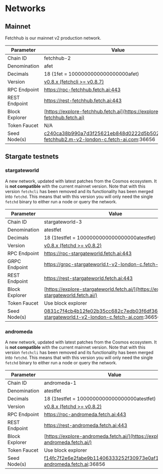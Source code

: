 # Networks

## Mainnet

Fetchhub is our mainnet v2 production network. 

| Parameter      | Value                                                                                      |
| -------------- | ------------------------------------------------------------------------------------------ |
| Chain ID       | fetchhub-2                                                                                 |
| Denomination   | afet                                                                                       |
| Decimals       | 18 (1fet = 1000000000000000000afet)                                                        |
| Version        | [v0.8.x (fetchcli >= v0.8.7)](https://github.com/fetchai/fetchd/tree/release/v0.8.x)               |
| RPC Endpoint   | https://rpc-fetchhub.fetch.ai:443                                                      |
| REST Endpoint  | https://rest-fetchhub.fetch.ai:443                                                     |
| Block Explorer | [https://explore-fetchhub.fetch.ai](https://explore-fetchhub.fetch.ai)                     |
| Token Faucet   | N/A                                                                                        |
| Seed Node(s)   | c240ca38b990a7d3f25621eb848d0222d5b50278@connect-fetchhub2.m-v2-london-c.fetch-ai.com:36656 |

## Stargate testnets

### stargateworld

A new network, updated with latest patches from the Cosmos ecosystem. It is **not compatible** with the current mainnet version.
Note that with this version `fetchcli` has been removed and its functionality has been merged into `fetchd`. This means that with this version you will only need the single `fetchd` binary to either run a node or query the network.

| Parameter      | Value                                                                                      |
| -------------- | ------------------------------------------------------------------------------------------ |
| Chain ID       | stargateworld-3                                                                            |
| Denomination   | atestfet                                                                                   |
| Decimals       | 18 (1testfet = 1000000000000000000atestfet)                                                |
| Version        | [v0.8.x (fetchd >= v0.8.2)](https://github.com/fetchai/fetchd/tree/release/v0.8.x)                 |
| RPC Endpoint   | https://rpc-stargateworld.fetch.ai:443                                                     |
| GRPC Endpoint  | https://grpc-stargateworld.t-v2-london-c.fetch-ai.com:443                                  |
| REST Endpoint  | https://rest-stargateworld.fetch.ai:443                                                    |
| Block Explorer | [https://explore-stargateworld.fetch.ai/](https://explore-stargateworld.fetch.ai/)         |
| Token Faucet   | Use block explorer                                                                         |
| Seed Node(s)   | 0831c7f4cb4b12fe02b35cc682c7edb03f6df36c@connect-stargateworld.t-v2-london-c.fetch-ai.com:36656 |

### andromeda

A new network, updated with latest patches from the Cosmos ecosystem. It is **not compatible** with the current mainnet version.
Note that with this version `fetchcli` has been removed and its functionality has been merged into `fetchd`. This means that with this version you will only need the single `fetchd` binary to either run a node or query the network.

| Parameter      | Value                                                                                      |
| -------------- | ------------------------------------------------------------------------------------------ |
| Chain ID       | andromeda-1                                                                                |
| Denomination   | atestfet                                                                                   |
| Decimals       | 18 (1testfet = 1000000000000000000atestfet)                                                |
| Version        | [v0.8.x (fetchd >= v0.8.2)](https://github.com/fetchai/fetchd/tree/release/v0.8.x)                 |
| RPC Endpoint   | https://rpc-andromeda.fetch.ai:443                                                         |
| REST Endpoint  | https://rest-andromeda.fetch.ai:443                                                        |
| Block Explorer | [https://explore-andromeda.fetch.ai/](https://explore-andromeda.fetch.ai/)                 |
| Token Faucet   | Use block explorer                                                                         |
| Seed Node(s)   | f14fc7f2e6e2fabe9b11406333252f30973e0af1@connect-andromeda.fetch.ai:36856                  |

